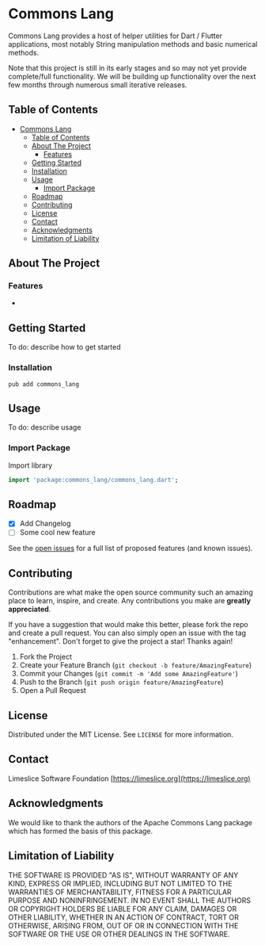 # Commons Lang

Commons Lang provides a host of helper utilities for Dart / Flutter applications, most notably String manipulation methods and basic numerical methods.

Note that this project is still in its early stages and so may not yet provide complete/full functionality. We will be building up functionality over the next few months through numerous small iterative releases.

## Table of Contents
- [Commons Lang](#commons-lang)
  - [Table of Contents](#table-of-contents)
  - [About The Project](#about-the-project)
    - [Features](#features)
  - [Getting Started](#getting-started)
  - [Installation](#installation)
  - [Usage](#usage)
    - [Import Package](#import-package)
  - [Roadmap](#roadmap)
  - [Contributing](#contributing)
  - [License](#license)
  - [Contact](#contact)
  - [Acknowledgments](#acknowledgments)
  - [Limitation of Liability](#limitation-of-liability)

## About The Project

### Features
- 



## Getting Started

To do: describe how to get started

### Installation

```
pub add commons_lang
```



## Usage

To do: describe usage

### Import Package

Import library
```Dart
import 'package:commons_lang/commons_lang.dart';
```




## Roadmap

- [x] Add Changelog
- [ ] Some cool new feature

See the [open issues](https://github.com/Limeslice-Software-Foundation/log4dart-plus/issues) for a full list of proposed features (and known issues).



## Contributing

Contributions are what make the open source community such an amazing place to learn, inspire, and create. Any contributions you make are **greatly appreciated**.

If you have a suggestion that would make this better, please fork the repo and create a pull request. You can also simply open an issue with the tag "enhancement".
Don't forget to give the project a star! Thanks again!

1. Fork the Project
2. Create your Feature Branch (`git checkout -b feature/AmazingFeature`)
3. Commit your Changes (`git commit -m 'Add some AmazingFeature'`)
4. Push to the Branch (`git push origin feature/AmazingFeature`)
5. Open a Pull Request



## License

Distributed under the MIT License. See `LICENSE` for more information.



## Contact

Limeslice Software Foundation [https://limeslice.org](https://limeslice.org)



## Acknowledgments

We would like to thank the authors of the Apache Commons Lang package which has formed the basis of this package.



## Limitation of Liability

THE SOFTWARE IS PROVIDED "AS IS", WITHOUT WARRANTY OF ANY KIND, EXPRESS OR
IMPLIED, INCLUDING BUT NOT LIMITED TO THE WARRANTIES OF MERCHANTABILITY,
FITNESS FOR A PARTICULAR PURPOSE AND NONINFRINGEMENT. IN NO EVENT SHALL THE
AUTHORS OR COPYRIGHT HOLDERS BE LIABLE FOR ANY CLAIM, DAMAGES OR OTHER
LIABILITY, WHETHER IN AN ACTION OF CONTRACT, TORT OR OTHERWISE, ARISING FROM,
OUT OF OR IN CONNECTION WITH THE SOFTWARE OR THE USE OR OTHER DEALINGS IN THE
SOFTWARE.